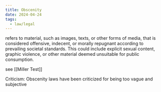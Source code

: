```yaml
---
title: Obscenity
date: 2024-04-24
tags:
  - law/legal
---
```

refers to material, such as images, texts, or other forms of media, that is considered offensive,
indecent, or morally repugnant according to prevailing societal standards. This could include explicit sexual content, graphic violence, or other material deemed unsuitable for public consumption.

see [[Miller Test]]


Criticism: Obscenity laws have been criticized for being too vague and subjective
